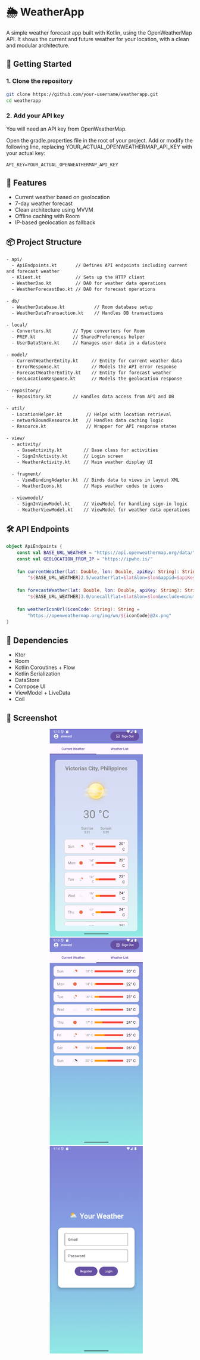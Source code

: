 
# 🌦️ WeatherApp

A simple weather forecast app built with Kotlin, using the OpenWeatherMap API. It shows the current and future weather for your location, with a clean and modular architecture.

## 🔑 Getting Started

### 1. Clone the repository

```bash
git clone https://github.com/your-username/weatherapp.git
cd weatherapp
```

### 2. Add your API key

You will need an API key from OpenWeatherMap.

Open the gradle.properties file in the root of your project.
Add or modify the following line, replacing YOUR_ACTUAL_OPENWEATHERMAP_API_KEY with your actual key:

```properties
API_KEY=YOUR_ACTUAL_OPENWEATHERMAP_API_KEY
```
## 🚀 Features

- Current weather based on geolocation
- 7-day weather forecast
- Clean architecture using MVVM
- Offline caching with Room
- IP-based geolocation as fallback


## 📦 Project Structure

```
- api/
  - ApiEndpoints.kt       // Defines API endpoints including current and forecast weather
  - Klient.kt             // Sets up the HTTP client
  - WeatherDao.kt         // DAO for weather data operations
  - WeatherForecastDao.kt // DAO for forecast operations

- db/
  - WeatherDatabase.kt           // Room database setup
  - WeatherDataTransaction.kt    // Handles DB transactions

- local/
  - Converters.kt        // Type converters for Room
  - PREF.kt              // SharedPreferences helper
  - UserDataStore.kt     // Manages user data in a datastore

- model/
  - CurrentWeatherEntity.kt     // Entity for current weather data
  - ErrorResponse.kt            // Models the API error response
  - ForecastWeatherEntity.kt    // Entity for forecast weather
  - GeoLocationResponse.kt      // Models the geolocation response

- repository/
  - Repository.kt        // Handles data access from API and DB

- util/
  - LocationHelper.kt         // Helps with location retrieval
  - networkBoundResource.kt   // Handles data caching logic
  - Resource.kt               // Wrapper for API response states

- view/
  - activity/
    - BaseActivity.kt        // Base class for activities
    - SignInActivity.kt      // Login screen
    - WeatherActivity.kt     // Main weather display UI

  - fragment/
    - ViewBindingAdapter.kt  // Binds data to views in layout XML
    - WeatherIcons.kt        // Maps weather codes to icons

  - viewmodel/
    - SignInViewModel.kt     // ViewModel for handling sign-in logic
    - WeatherViewModel.kt    // ViewModel for weather data operations
```

## 🛠️ API Endpoints
```kotlin
object ApiEndpoints {
    const val BASE_URL_WEATHER = "https://api.openweathermap.org/data/"
    const val GEOLOCATION_FROM_IP = "https://ipwho.is/"

    fun currentWeather(lat: Double, lon: Double, apiKey: String): String =
        "${BASE_URL_WEATHER}2.5/weather?lat=$lat&lon=$lon&appid=$apiKey&units=metric"

    fun forecastWeather(lat: Double, lon: Double, apiKey: String): String =
        "${BASE_URL_WEATHER}3.0/onecall?lat=$lat&lon=$lon&exclude=minutely,hourly,alerts,current&appid=$apiKey&units=metric"

    fun weatherIconUrl(iconCode: String): String =
        "https://openweathermap.org/img/wn/${iconCode}@2x.png"
}
```

## 📲 Dependencies

- Ktor
- Room
- Kotlin Coroutines + Flow
- Kotlin Serialization
- DataStore
- Compose UI
- ViewModel + LiveData
- Coil

## 📸 Screenshot
<p align="center">
    <img src="/screenshot/current_weather.png" alt="Current Weather" width="250" style="margin-right: 20px;"/>
    <img src="/screenshot/weather_forecast.png" alt="Weather Forecast" width="250" style="margin-right: 20px;"/>
    <img src="/screenshot/login_screen.png" alt="Login Screen" width="250" style="margin-right: 20px;"/>
</p>
